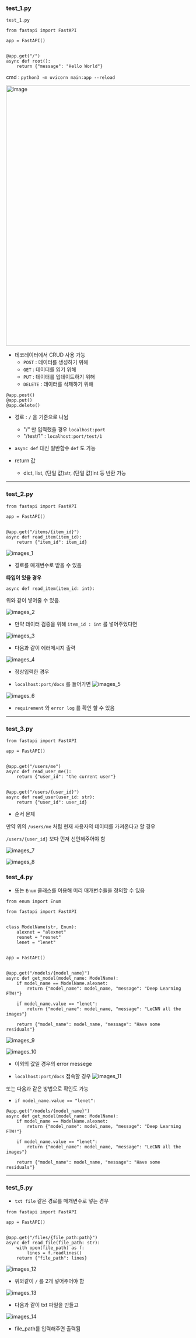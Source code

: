 
### test_1.py

`test_1.py`

```
from fastapi import FastAPI

app = FastAPI()


@app.get("/")
async def root():
    return {"message": "Hello World"}
```

cmd : `python3 -m uvicorn main:app --reload` 

<img width="712" alt="image" src="https://user-images.githubusercontent.com/58424182/155266839-4f30c4f9-bdb2-40ff-b38d-e352f6ac58a8.png">


- 데코레이터에서 CRUD 사용 가능
  - `POST` : 데이터를 생성하기 위해
  - `GET` : 데이터를 읽기 위해
  - `PUT` : 데이터를 업데이트하기 위해
  - `DELETE` : 데이터를 삭제하기 위해

```
@app.post()
@app.put()
@app.delete()
```

- 경로 : `/` 을 기준으로 나뉨
  - "/" 만 입력했을 경우 `localhost:port`
  - "/test/1" : `localhost:port/test/1` 

- `async def` 대신 일반함수 `def` 도 가능

- return 값
  - dict, list, (단일 값)str, (단일 값)int 등 반환 가능

---

### test_2.py
```
from fastapi import FastAPI

app = FastAPI()


@app.get("/items/{item_id}")
async def read_item(item_id):
    return {"item_id": item_id}
```

![images_1](./img/1.png)


- 경로를 매개변수로 받을 수 있음

**타입이 있을 경우**
```
async def read_item(item_id: int):
```

위와 같이 넣어줄 수 있음.

![images_2](./img/2.png)

- 만약 데이터 검증을 위해 `item_id : int` 를 넣어주었다면

![images_3](./img/3.png)
- 다음과 같이 에러메시지 출력

![images_4](./img/4.png)
- 정상입력한 경우


- `localhost:port/docs` 를 들어가면
![images_5](./img/5.png)

![images_6](./img/6.png)
- `requirement` 와 `error log` 를 확인 할 수 있음

---
### test_3.py
```
from fastapi import FastAPI

app = FastAPI()


@app.get("/users/me")
async def read_user_me():
    return {"user_id": "the current user"}


@app.get("/users/{user_id}")
async def read_user(user_id: str):
    return {"user_id": user_id}
```

- 순서 문제

만약 위의 `/users/me` 처럼 현재 사용자의 데이터를 가져온다고 할 경우

`/users/{user_id}` 보다 먼저 선언해주어야 함

![images_7](./img/7.png)

![images_8](./img/8.png)


### test_4.py

- 또는 `Enum` 클래스를 이용해 미리 매개변수들을 정의할 수 있음

```
from enum import Enum

from fastapi import FastAPI


class ModelName(str, Enum):
    alexnet = "alexnet"
    resnet = "resnet"
    lenet = "lenet"


app = FastAPI()


@app.get("/models/{model_name}")
async def get_model(model_name: ModelName):
    if model_name == ModelName.alexnet:
        return {"model_name": model_name, "message": "Deep Learning FTW!"}

    if model_name.value == "lenet":
        return {"model_name": model_name, "message": "LeCNN all the images"}

    return {"model_name": model_name, "message": "Have some residuals"}
```

![images_9](./img/9.png)

![images_10](./img/10.png)
- 이외의 값일 경우의 error messege

- `localhost:port/docs` 접속할 경우
![images_11](./img/11.png)

또는 다음과 같은 방법으로 확인도 가능
- `if model_name.value == "lenet":`

```
@app.get("/models/{model_name}")
async def get_model(model_name: ModelName):
    if model_name == ModelName.alexnet:
        return {"model_name": model_name, "message": "Deep Learning FTW!"}

    if model_name.value == "lenet":
        return {"model_name": model_name, "message": "LeCNN all the images"}

    return {"model_name": model_name, "message": "Have some residuals"}
```

---
### test_5.py
- `txt file` 같은 경로를 매개변수로 넣는 경우
```
from fastapi import FastAPI

app = FastAPI()


@app.get("/files/{file_path:path}")
async def read_file(file_path: str):
    with open(file_path) as f:
        lines = f.readlines()
    return {"file_path": lines}

```

![images_12](./img/12.png)
- 위와같이 `/` 를 2개 넣어주어야 함

![images_13](./img/13.png)
- 다음과 같이 txt 파일을 만들고

![images_14](./img/14.png)
- file_path를 입력해주면 출력됨
